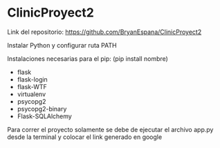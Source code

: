 # ClinicProyect2

Link del repositorio: https://github.com/BryanEspana/ClinicProyect2

Instalar Python y configurar ruta PATH

Instalaciones necesarias para el pip: (pip install nombre)
- flask
- flask-login
- flask-WTF
- virtualenv
- psycopg2
- psycopg2-binary 
- Flask-SQLAlchemy


Para correr el proyecto solamente se debe de ejecutar el archivo
app.py desde la terminal y colocar el link generado en google